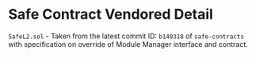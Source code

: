 # Safe Contract Vendored Detail

`SafeL2.sol` - Taken from the latest commit ID: `b140318` of `safe-contracts` with specification on override of Module Manager interface and contract.
